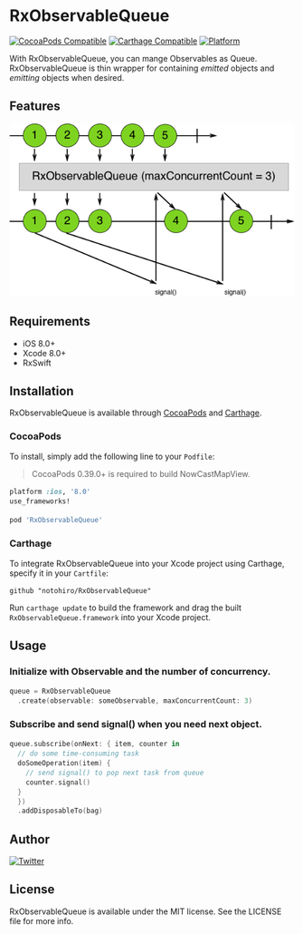 # RxObservableQueue

[![CocoaPods Compatible](https://img.shields.io/cocoapods/v/RxObservableQueue.svg)](https://img.shields.io/cocoapods/v/RxObservableQueue.svg)
[![Carthage Compatible](https://img.shields.io/badge/Carthage-compatible-4BC51D.svg?style=flat)](https://github.com/Carthage/Carthage)
[![Platform](https://img.shields.io/cocoapods/p/RxObservableQueue.svg?style=flat)](http://cocoapods.org/pods/RxObservableQueue)

With RxObservableQueue, you can mange Observables as Queue.
RxObservableQueue is thin wrapper for containing _emitted_ objects and _emitting_ objects when desired.

## Features

<img src="https://raw.githubusercontent.com/notohiro/RxObservableQueue/master/picture.png" width="603">

## Requirements

- iOS 8.0+
- Xcode 8.0+
- RxSwift

## Installation

RxObservableQueue is available through [CocoaPods](http://cocoapods.org) and [Carthage](https://github.com/Carthage/Carthage).

### CocoaPods

To install, simply add the following line to your `Podfile`:

> CocoaPods 0.39.0+ is required to build NowCastMapView.

```ruby
platform :ios, '8.0'
use_frameworks!

pod 'RxObservableQueue'
```

### Carthage

To integrate RxObservableQueue into your Xcode project using Carthage, specify it in your `Cartfile`:

```ogdl
github "notohiro/RxObservableQueue"
```

Run `carthage update` to build the framework and drag the built `RxObservableQueue.framework` into your Xcode project.

## Usage

### Initialize with Observable and the number of concurrency.

```Swift
queue = RxObservableQueue
  .create(observable: someObservable, maxConcurrentCount: 3)
```

### Subscribe and send signal() when you need next object.

```Swift
queue.subscribe(onNext: { item, counter in
  // do some time-consuming task
  doSomeOperation(item) {
    // send signal() to pop next task from queue
    counter.signal()
  }
  })
  .addDisposableTo(bag)
```

## Author

[![Twitter](https://img.shields.io/badge/twitter-@notohiro-blue.svg?style=flat)](http://twitter.com/notohiro)

## License

RxObservableQueue is available under the MIT license. See the LICENSE file for more info.
